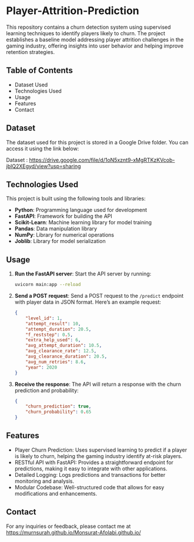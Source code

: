# Player-Attrition-Prediction
This repository contains a churn detection system using supervised learning techniques to identify players likely to churn. The project establishes a baseline model addressing player attrition challenges in the gaming industry, offering insights into user behavior and helping improve retention strategies.

## Table of Contents
- Dataset Used
- Technologies Used
- Usage
- Features
- Contact

## Dataset

The dataset used for this project is stored in a Google Drive folder. You can access it using the link below:

Dataset : https://drive.google.com/file/d/1oN5xznt9-xMgRTKzKVcob-jbIQ2XEgyd/view?usp=sharing




## Technologies Used

This project is built using the following tools and libraries:

- **Python**: Programming language used for development
- **FastAPI**: Framework for building the API
- **Scikit-Learn**: Machine learning library for model training
- **Pandas**: Data manipulation library
- **NumPy**: Library for numerical operations
- **Joblib**: Library for model serialization


## Usage

1. **Run the FastAPI server**: Start the API server by running:
   ```bash
   uvicorn main:app --reload
2. **Send a POST request**: Send a POST request to the `/predict` endpoint with player data in JSON format. Here’s an example request:

   ```json
   {
       "level_id": 1,
       "attempt_result": 10,
       "attempt_duration": 20.5,
       "f_reststep": 0.5,
       "extra_help_used": 6,
       "avg_attempt_duration": 10.5,
       "avg_clearance_rate": 12.5,
       "avg_clearance_duration": 20.5,
       "avg_num_retries": 8.6,
       "year": 2020
   }

3. **Receive the response**: The API will return a response with the churn prediction and probability:

   ```json
   {
       "churn_prediction": true,
       "churn_probability": 0.65
   }


## Features
- Player Churn Prediction: Uses supervised learning to predict if a player is likely to churn, helping the gaming industry identify at-risk players.
- RESTful API with FastAPI: Provides a straightforward endpoint for predictions, making it easy to integrate with other applications.
- Detailed Logging: Logs predictions and transactions for better monitoring and analysis.
- Modular Codebase: Well-structured code that allows for easy modifications and enhancements.


## Contact
For any inquiries or feedback, please contact me at https://murnsurah.github.io/Monsurat-Afolabi.github.io/
